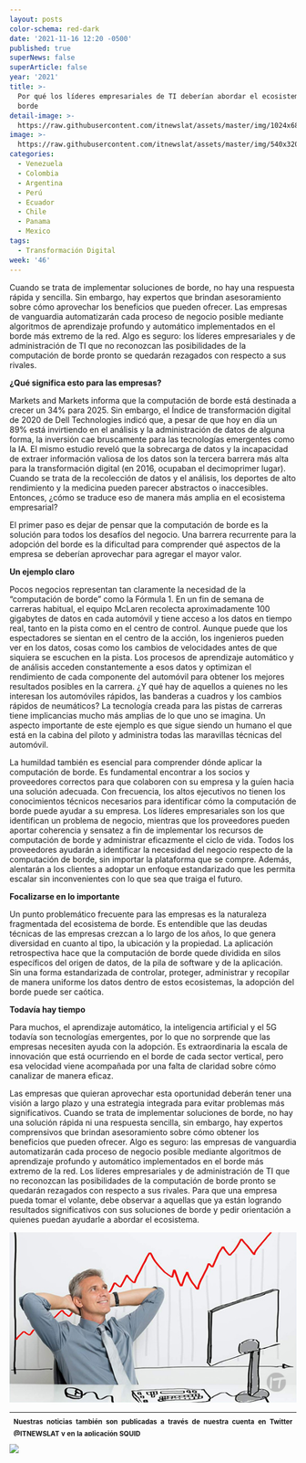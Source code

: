 ```yaml
---
layout: posts
color-schema: red-dark
date: '2021-11-16 12:20 -0500'
published: true
superNews: false
superArticle: false
year: '2021'
title: >-
  Por qué los líderes empresariales de TI deberían abordar el ecosistema del
  borde
detail-image: >-
  https://raw.githubusercontent.com/itnewslat/assets/master/img/1024x680/Gerente-g.jpg
image: >-
  https://raw.githubusercontent.com/itnewslat/assets/master/img/540x320/Gerente-p.jpg
categories:
  - Venezuela
  - Colombia
  - Argentina
  - Perú
  - Ecuador
  - Chile
  - Panama
  - Mexico
tags:
  - Transformación Digital
week: '46'
---
```

Cuando se trata de implementar soluciones de borde, no hay una respuesta rápida y sencilla. Sin embargo, hay expertos que brindan asesoramiento sobre cómo aprovechar los beneficios que pueden ofrecer. Las empresas de vanguardia automatizarán cada proceso de negocio posible mediante algoritmos de aprendizaje profundo y automático implementados en el borde más extremo de la red. Algo es seguro: los líderes empresariales y de administración de TI que no reconozcan las posibilidades de la computación de borde pronto se quedarán rezagados con respecto a sus rivales.

**¿Qué significa esto para las empresas?**

Markets and Markets informa que la computación de borde está destinada a crecer un 34% para 2025. Sin embargo, el Índice de transformación digital de 2020 de Dell Technologies indicó que, a pesar de que hoy en día un 89% está invirtiendo en el análisis y la administración de datos de alguna forma, la inversión cae bruscamente para las tecnologías emergentes como la IA. El mismo estudio reveló que la sobrecarga de datos y la incapacidad de extraer información valiosa de los datos son la tercera barrera más alta para la transformación digital (en 2016, ocupaban el decimoprimer lugar). Cuando se trata de la recolección de datos y el análisis, los deportes de alto rendimiento y la medicina pueden parecer abstractos o inaccesibles. Entonces, ¿cómo se traduce eso de manera más amplia en el ecosistema empresarial?

El primer paso es dejar de pensar que la computación de borde es la solución para todos los desafíos del negocio. Una barrera recurrente para la adopción del borde es la dificultad para comprender qué aspectos de la empresa se deberían aprovechar para agregar el mayor valor. 


**Un ejemplo claro**

Pocos negocios representan tan claramente la necesidad de la “computación de borde” como la Fórmula 1. En un fin de semana de carreras habitual, el equipo McLaren recolecta aproximadamente 100 gigabytes de datos en cada automóvil y tiene acceso a los datos en tiempo real, tanto en la pista como en el centro de control. Aunque puede que los espectadores se sientan en el centro de la acción, los ingenieros pueden ver en los datos, cosas como los cambios de velocidades antes de que siquiera se escuchen en la pista. Los procesos de aprendizaje automático y de análisis acceden constantemente a esos datos y optimizan el rendimiento de cada componente del automóvil para obtener los mejores resultados posibles en la carrera. ¿Y qué hay de aquellos a quienes no les interesan los automóviles rápidos, las banderas a cuadros y los cambios rápidos de neumáticos? La tecnología creada para las pistas de carreras tiene implicancias mucho más amplias de lo que uno se imagina. Un aspecto importante de este ejemplo es que sigue siendo un humano el que está en la cabina del piloto y administra todas las maravillas técnicas del automóvil. 

La humildad también es esencial para comprender dónde aplicar la computación de borde. Es fundamental encontrar a los socios y proveedores correctos para que colaboren con su empresa y la guíen hacia una solución adecuada. Con frecuencia, los altos ejecutivos no tienen los conocimientos técnicos necesarios para identificar cómo la computación de borde puede ayudar a su empresa. Los líderes empresariales son los que identifican un problema de negocio, mientras que los proveedores pueden aportar coherencia y sensatez a fin de implementar los recursos de computación de borde y administrar eficazmente el ciclo de vida. Todos los proveedores ayudarán a identificar la necesidad del negocio respecto de la computación de borde, sin importar la plataforma que se compre. Además, alentarán a los clientes a adoptar un enfoque estandarizado que les permita escalar sin inconvenientes con lo que sea que traiga el futuro.

**Focalizarse en lo importante**

Un punto problemático frecuente para las empresas es la naturaleza fragmentada del ecosistema de borde. Es entendible que las deudas técnicas de las empresas crezcan a lo largo de los años, lo que genera diversidad en cuanto al tipo, la ubicación y la propiedad. La aplicación retrospectiva hace que la computación de borde quede dividida en silos específicos del origen de datos, de la pila de software y de la aplicación. Sin una forma estandarizada de controlar, proteger, administrar y recopilar de manera uniforme los datos dentro de estos ecosistemas, la adopción del borde puede ser caótica.

**Todavía hay tiempo**

Para muchos, el aprendizaje automático, la inteligencia artificial y el 5G todavía son tecnologías emergentes, por lo que no sorprende que las empresas necesiten ayuda con la adopción. Es extraordinaria la escala de innovación que está ocurriendo en el borde de cada sector vertical, pero esa velocidad viene acompañada por una falta de claridad sobre cómo canalizar de manera eficaz. 

Las empresas que quieran aprovechar esta oportunidad deberán tener una visión a largo plazo y una estrategia integrada para evitar problemas más significativos. Cuando se trata de implementar soluciones de borde, no hay una solución rápida ni una respuesta sencilla, sin embargo, hay expertos comprensivos que brindan asesoramiento sobre cómo obtener los beneficios que pueden ofrecer. 
Algo es seguro: las empresas de vanguardia automatizarán cada proceso de negocio posible mediante algoritmos de aprendizaje profundo y automático implementados en el borde más extremo de la red. Los líderes empresariales y de administración de TI que no reconozcan las posibilidades de la computación de borde pronto se quedarán rezagados con respecto a sus rivales. Para que una empresa pueda tomar el volante, debe observar a aquellas que ya están logrando resultados significativos con sus soluciones de borde y pedir orientación a quienes puedan ayudarle a abordar el ecosistema.

![](https://raw.githubusercontent.com/itnewslat/assets/master/img/540x320/Gerente-p.jpg)

<table style="height: 42px;" width="569">
<tbody>
<tr>
<td style="text-align: justify;"><sub><strong>Nuestras noticias también son publicadas a través de nuestra cuenta en Twitter <a href="https://twitter.com/itnewslat?lang=es">@ITNEWSLAT</a> y en la aplicación <a href="https://squidapp.co/en/">SQUID</a></strong></sub></td>
</tr>
</tbody>
</table>

<img src="https://tracker.metricool.com/c3po.jpg?hash=56f88a41e39ab42c063cc51676587a04"/>